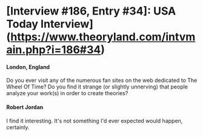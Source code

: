 # [Interview #186, Entry #34]: USA Today Interview](https://www.theoryland.com/intvmain.php?i=186#34)

#### London, England

Do you ever visit any of the numerous fan sites on the web dedicated to The Wheel Of Time? Do you find it strange (or slightly unnerving) that people analyze your work(s) in order to create theories?

#### Robert Jordan

I find it interesting. It's not something I'd ever expected would happen, certainly.

